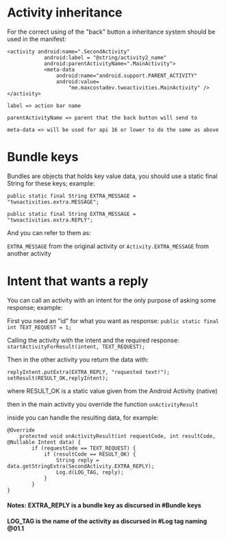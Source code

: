# Activity inheritance

For the correct using of the "back" button a inheritance system should be used in the manifest:

```
<activity android:name=".SecondActivity"
            android:label = "@string/activity2_name"
            android:parentActivityName=".MainActivity">
            <meta-data 
                android:name="android.support.PARENT_ACTIVITY"
                android:value=
                    "me.maxcostadev.twoactivities.MainActivity" />
</activity>
```
`label => action bar name`

`parentActivityName => parent that the back button will send to`

`meta-data => will be used for api 16 or lower to do the same as above`

# Bundle keys

Bundles are objects that holds key value data, you should use a static final String for these keys; example:

`public static final String EXTRA_MESSAGE = "twoactivities.extra.MESSAGE";`

`public static final String EXTRA_MESSAGE = "twoactivities.extra.REPLY";`

And you can refer to them as:

`EXTRA_MESSAGE` from the original activity or `Activity.EXTRA_MESSAGE` from another activity

# Intent that wants a reply

You can call an activity with an intent for the only purpose of asking some response; example:

First you need an "id" for what you want as response: `public static final int TEXT_REQUEST = 1;`

Calling the activity with the intent and the required response: `startActivityForResult(intent, TEXT_REQUEST);`

Then in the other activity you return the data with: 
```
replyIntent.putExtra(EXTRA_REPLY, "requested text!");
setResult(RESULT_OK,replyIntent);
```
where RESULT_OK is a static value given from the Android Activity (native)

then in the main activity you override the function `onActivityResult`

inside you can handle the resulting data, for example:
```
@Override
    protected void onActivityResult(int requestCode, int resultCode, @Nullable Intent data) {
        if (requestCode == TEXT_REQUEST) {
            if (resultCode == RESULT_OK) {
                String reply = data.getStringExtra(SecondActivity.EXTRA_REPLY);
                Log.d(LOG_TAG, reply);
            }
        }
}
```

#### Notes: EXTRA_REPLY is a bundle key as discursed in #Bundle keys
####        LOG_TAG is the name of the activity as discursed in #Log tag naming @01.1
